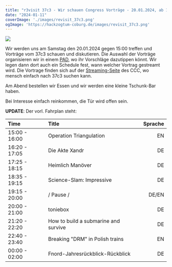 ```yaml
---
title: "r3visit 37c3 - Wir schauen Congress Vorträge - 20.01.2024, ab 15:00 Uhr - Hlg. Kreuzstr. 3 in Coburg"
date: "2024-01-11"
coverImage: './images/revisit_37c3.png'
ogImage: 'https://hackzogtum-coburg.de/images/revisit_37c3.png'
---
```


![](../images/revisit_37c3.png)

Wir werden uns am Samstag den 20.01.2024 gegen 15:00 treffen und Vorträge vom 37c3 schauen und diskutieren.
Die Auswahl der Vorträge organisieren wir in einem [PAD](https://pad.hackzogtum-coburg.de/revist37c3), wo ihr Vorschläge dazutippen könnt. 
Wir legen dann dort auch ein Schedule fest, wann welcher Vortrag gestreamt wird.
Die Vortrage finden sich auf der [Streaming-Seite](https://media.ccc.de) des CCC, wo mensch einfach nach 37c3 suchen kann.  

Am Abend bestellen wir Essen und wir werden eine kleine Tschunk-Bar haben.

Bei Interesse einfach reinkommen, die Tür wird offen sein.

**UPDATE**: Der vorl. Fahrplan steht:

| Time             |Title                                |  Sprache      |
| :------------    | :------------------------------------|-------------:|
| 15:00 - 16:00    | Operation Triangulation              | EN            |
| 16:20 - 17:05    | Die Akte Xandr                       | DE            |
| 17:25 - 18:15    | Heimlich Manöver                     | DE            |
| 18:35 - 19:15    | Science-Slam: Impressive             | DE            |
| 19:15 - 20:00    | / Pause /                            | DE/EN         |
| 20:00 - 21:00    | toniebox                             | DE            |
| 21:20 - 22:20    | How to build a submarine and survive | DE            |
| 22:40 - 23:40    | Breaking "DRM" in Polish trains      | EN            |
| 00:00 - 02:00    | Fnord-Jahresrückblick-Rückblick      | DE            |


